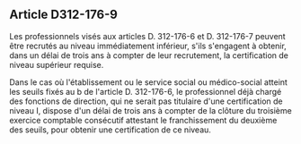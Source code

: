 ## Article D312-176-9

Les professionnels visés aux articles D. 312-176-6 et D. 312-176-7 peuvent être recrutés au niveau
immédiatement inférieur, s'ils s'engagent à obtenir, dans un délai de trois ans à compter de leur recrutement,
la certification de niveau supérieur requise.

Dans le cas où l'établissement ou le service social ou médico-social atteint les seuils fixés au b de l'article
D. 312-176-6, le professionnel déjà chargé des fonctions de direction, qui ne serait pas titulaire d'une
certification de niveau I, dispose d'un délai de trois ans à compter de la clôture du troisième exercice
comptable consécutif attestant le franchissement du deuxième des seuils, pour obtenir une certification de ce
niveau.

